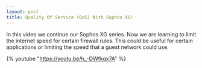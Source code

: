 ```yaml
---
layout: post
title: Quality Of Service (QoS) With Sophos XG!
---
```


In this video we continue our Sophos XG series. Now we are learning to limit the internet speed for certain firewall rules. This could be useful for certain applications or limiting the speed that a guest network could use.

{% youtube "https://youtu.be/h_-DWfkqx7A" %}
